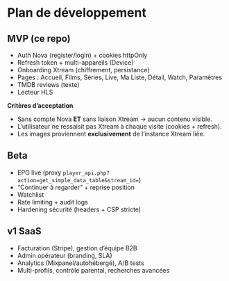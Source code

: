 # Plan de développement

## MVP (ce repo)
- Auth Nova (register/login) + cookies httpOnly
- Refresh token + multi-appareils (Device)
- Onboarding Xtream (chiffrement, persistance)
- Pages : Accueil, Films, Séries, Live, Ma Liste, Détail, Watch, Paramètres
- TMDB reviews (texte)
- Lecteur HLS

**Critères d’acceptation**
- Sans compte Nova **ET** sans liaison Xtream → aucun contenu visible.
- L’utilisateur ne ressaisit pas Xtream à chaque visite (cookies + refresh).
- Les images proviennent **exclusivement** de l’instance Xtream liée.

## Beta
- EPG live (proxy `player_api.php?action=get_simple_data_table&stream_id=`)
- “Continuer à regarder” + reprise position
- Watchlist
- Rate limiting + audit logs
- Hardening sécurité (headers + CSP stricte)

## v1 SaaS
- Facturation (Stripe), gestion d’équipe B2B
- Admin opérateur (branding, SLA)
- Analytics (Mixpanel/autohébergé), A/B tests
- Multi-profils, contrôle parental, recherches avancées
